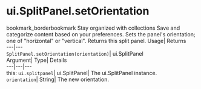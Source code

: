  
#  ui.SplitPanel.setOrientation 
bookmark_borderbookmark Stay organized with collections  Save and categorize content based on your preferences.
Sets the panel's orientation; one of "horizontal" or "vertical". 
Returns this split panel.
Usage| Returns  
---|---  
`SplitPanel.setOrientation(orientation)`| ui.SplitPanel  
Argument| Type| Details  
---|---|---  
this: `ui.splitpanel`| ui.SplitPanel| The ui.SplitPanel instance.  
`orientation`| String| The new orientation.  
